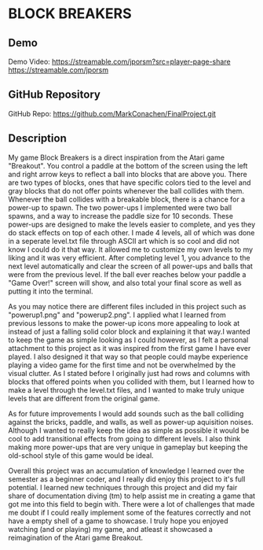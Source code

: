 # BLOCK BREAKERS

## Demo
Demo Video: https://streamable.com/jporsm?src=player-page-share
            https://streamable.com/jporsm

## GitHub Repository
GitHub Repo: https://github.com/MarkConachen/FinalProject.git

## Description
My game Block Breakers is a direct inspiration from the Atari game "Breakout". You control a paddle at the bottom of the screen using the left and right arrow keys to reflect a ball into blocks that are above you. There are two types of blocks, ones that have specific colors tied to the level and gray blocks that do not offer
points whenever the ball collides with them. Whenever the ball collides with a breakable block, there is a chance for a power-up to spawn. The two power-ups I implemented were two ball spawns, and a way to increase the paddle size for 10 seconds. These power-ups are designed to make the levels easier to complete, and yes they
do stack effects on top of each other. I made 4 levels, all of which was done in a seperate level.txt file through ASCII art which is so cool and did not know I could do it that way. It allowed me to customize my own levels to my liking and it was very efficient. After completing level 1, you advance to the next level automatically
and clear the screen of all power-ups and balls that were from the previous level. If the ball ever reaches below your paddle a "Game Over!" screen will show, and also total your final score as well as putting it into the terminal.

 As you may notice there are different files included in this project such as "powerup1.png" and "powerup2.png". I applied what I learned from previous lessons to make the power-up icons more appealing to look at instead of just a falling solid color block and explaining it that way.I wanted to keep the game as simple looking as
 I could however, as I felt a personal attachment to this project as it was inspired from the first game I have ever played. I also designed it that way so that people could maybe experience playing a video game for the first time and not be overwhelmed by the visual clutter. As I stated before I originally just had rows and columns
 with blocks that offered points when you collided with them, but I learned how to make a level through the level.txt files, and I wanted to make truly unique levels that are different from the original game. 

 As for future improvements I would add sounds such as the ball colliding against the bricks, paddle, and walls, as well as power-up aquisition noises. Although I wanted to really keep the idea as simple as possible it would be cool to add transitional effects from going to different levels. I also think making more power-ups that are
 very unique in gameplay but keeping the old-school style of this game would be ideal. 

Overall this project was an accumulation of knowledge I learned over the semester as a beginner coder, and I really did enjoy this project to it's full potential. I learned new techniques through this project and did my fair share of documentation diving (tm) to help assist me in creating a game that got me into this field to begin with.
There were a lot of challenges that made me doubt if I could really implement some of the features correctly and not have a empty shell of a game to showcase. I truly hope you enjoyed watching (and or playing) my game, and atleast it showcased a reimagination of the Atari game Breakout.
